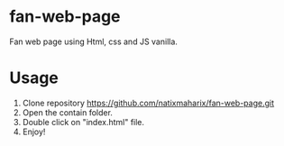 # fan-web-page
Fan web page using Html, css and JS vanilla. 

# Usage
1. Clone repository https://github.com/natixmaharix/fan-web-page.git
2. Open the contain folder.
3. Double click on "index.html" file.
4. Enjoy!

